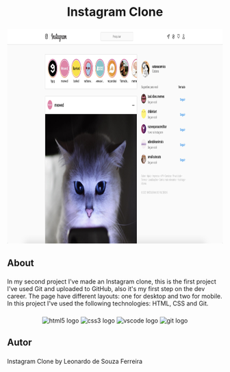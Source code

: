 <h1 align="center">Instagram Clone</h1>

###

<div align="center">
  <img height="500" src="https://github.com/leonardodesouzaf/projeto2-instagram/blob/main/readme-image.png?raw=true"  />
</div>

###

<h2 align="left">About</h2>

###

<p align="left">In my second project I've made an Instagram clone, this is the first project I've used Git and uploaded to GitHub, also it's my first step on the dev career. The page have different layouts: one for desktop and two for mobile. In this project I've used the following technologies: HTML, CSS and Git.</p>

###

<div align="center">
  <img src="https://cdn.jsdelivr.net/gh/devicons/devicon/icons/html5/html5-plain-wordmark.svg" height="40" width="52" alt="html5 logo"  />
  <img src="https://cdn.jsdelivr.net/gh/devicons/devicon/icons/css3/css3-plain-wordmark.svg" height="40" width="52" alt="css3 logo"  />
  <img src="https://cdn.jsdelivr.net/gh/devicons/devicon/icons/vscode/vscode-original-wordmark.svg" height="40" width="52" alt="vscode logo"  />
  <img src="https://cdn.jsdelivr.net/gh/devicons/devicon/icons/git/git-plain-wordmark.svg" height="40" width="52" alt="git logo"  />
</div>

###

<h2 align="left">Autor</h2>

###

<p align="left">Instagram Clone by Leonardo de Souza Ferreira</p>

###
